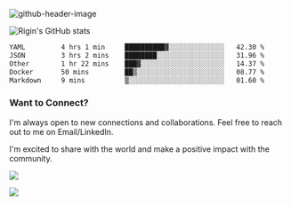 
![github-header-image](https://github.com/riginoommen/riginoommen/assets/3840244/889cae65-df55-4cda-86cc-bf21bf1f2e96)

![Rigin's GitHub stats](https://github-readme-stats.vercel.app/api?username=riginoommen\&show_icons=true\&show=reviews,discussions_started,discussions_answered,prs_merged,prs_merged_percentage)


<!--START_SECTION:waka-->

```txt
YAML         4 hrs 1 min     ██████████▓░░░░░░░░░░░░░░   42.30 %
JSON         3 hrs 2 mins    ████████░░░░░░░░░░░░░░░░░   31.96 %
Other        1 hr 22 mins    ███▓░░░░░░░░░░░░░░░░░░░░░   14.37 %
Docker       50 mins         ██▒░░░░░░░░░░░░░░░░░░░░░░   08.77 %
Markdown     9 mins          ▒░░░░░░░░░░░░░░░░░░░░░░░░   01.60 %
```

<!--END_SECTION:waka-->

### Want to Connect?

I'm always open to new connections and collaborations. Feel free to reach out to me on Email/LinkedIn.

I'm excited to share with the world and make a positive impact with the community.

![](https://komarev.com/ghpvc/?username=riginoommen)

![](https://hit.yhype.me/github/profile?user_id=3840244)

